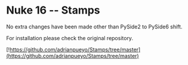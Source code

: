 # Nuke 16 -- Stamps

No extra changes have been made other than PySide2 to PySide6 shift.

For installation please check the original repository.

[!https://github.com/adrianpueyo/Stamps/tree/master](https://github.com/adrianpueyo/Stamps/tree/master)


